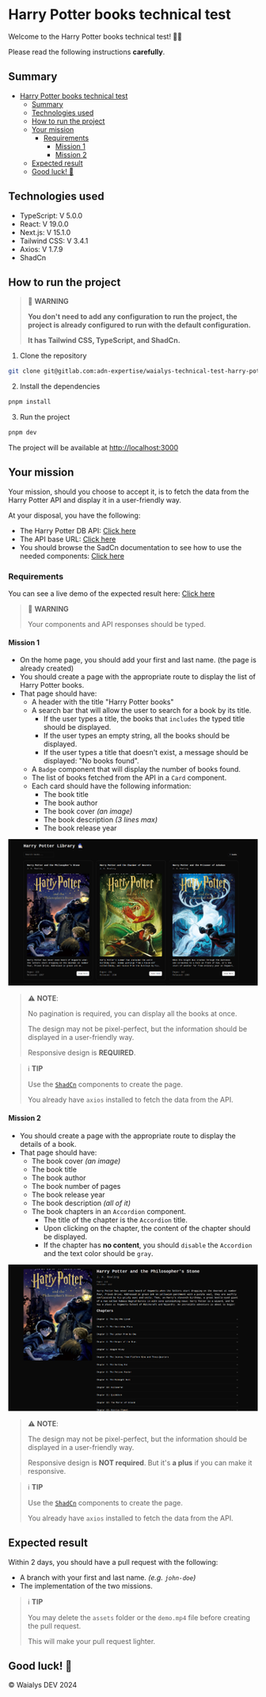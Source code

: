 # Harry Potter books technical test

Welcome to the Harry Potter books technical test! 🧙‍♂️

Please read the following instructions **carefully**.

## Summary

- [Harry Potter books technical test](#harry-potter-books-technical-test)
  - [Summary](#summary)
  - [Technologies used](#technologies-used)
  - [How to run the project](#how-to-run-the-project)
  - [Your mission](#your-mission)
    - [Requirements](#requirements)
      - [Mission 1](#mission-1)
      - [Mission 2](#mission-2)
  - [Expected result](#expected-result)
  - [Good luck! 🚀](#good-luck-)

## Technologies used

- TypeScript: V 5.0.0
- React: V 19.0.0
- Next.js: V 15.1.0
- Tailwind CSS: V 3.4.1
- Axios: V 1.7.9
- ShadCn

## How to run the project

> 🚨 **WARNING**
>
> **You don't need to add any configuration to run the project, the project is already configured to run with the default configuration.**
>
> **It has Tailwind CSS, TypeScript, and ShadCn.**

1. Clone the repository

```bash
git clone git@gitlab.com:adn-expertise/waialys-technical-test-harry-potter.git
```

2. Install the dependencies

```bash
pnpm install
```

3. Run the project

```bash
pnpm dev
```

The project will be available at [http://localhost:3000](http://localhost:3000)

## Your mission

Your mission, should you choose to accept it, is to fetch the data from the Harry Potter API and display it in a user-friendly way.

At your disposal, you have the following:

- The Harry Potter DB API: [Click here](https://docs.potterdb.com/apis/rest)
- The API base URL: [Click here](./src/consts/index.ts)
- You should browse the SadCn documentation to see how to use the needed components: [Click here](https://ui.shadcn.com/docs/components)

### Requirements

You can see a live demo of the expected result here: [Click here](./assets/demo.mp4)

> 🚨 **WARNING**
>
> Your components and API responses should be typed.

#### Mission 1

- On the home page, you should add your first and last name. (the page is already created)
- You should create a page with the appropriate route to display the list of Harry Potter books.
- That page should have:
  - A header with the title "Harry Potter books"
  - A search bar that will allow the user to search for a book by its title.
    - If the user types a title, the books that `includes` the typed title should be displayed.
    - If the user types an empty string, all the books should be displayed.
    - If the user types a title that doesn't exist, a message should be displayed: "No books found".
  - A `Badge` component that will display the number of books found.
  - The list of books fetched from the API in a `Card` component.
  - Each card should have the following information:
    - The book title
    - The book author
    - The book cover _(an image)_
    - The book description _(3 lines max)_
    - The book release year

![Home page](./assets/books.png)

> ⚠️ **NOTE**:
>
> No pagination is required, you can display all the books at once.
>
> The design may not be pixel-perfect, but the information should be displayed in a user-friendly way.
>
> Responsive design is **REQUIRED**.

> ℹ️ **TIP**
>
> Use the [`ShadCn`](https://ui.shadcn.com/docs/components) components to create the page.
>
> You already have `axios` installed to fetch the data from the API.

#### Mission 2

- You should create a page with the appropriate route to display the details of a book.
- That page should have:
  - The book cover _(an image)_
  - The book title
  - The book author
  - The book number of pages
  - The book release year
  - The book description _(all of it)_
  - The book chapters in an `Accordion` component.
    - The title of the chapter is the `Accordion` title.
    - Upon clicking on the chapter, the content of the chapter should be displayed.
    - If the chapter has **no content**, you should `disable` the `Accordion` and the text color should be `gray`.

![Home page](./assets/book-by-id.png)

> ⚠️ **NOTE**:
>
> The design may not be pixel-perfect, but the information should be displayed in a user-friendly way.
>
> Responsive design is **NOT required**. But it's **a plus** if you can make it responsive.

> ℹ️ **TIP**
>
> Use the [`ShadCn`](https://ui.shadcn.com/docs/components) components to create the page.
>
> You already have `axios` installed to fetch the data from the API.

## Expected result

Within 2 days, you should have a pull request with the following:

- A branch with your first and last name. _(e.g. `john-doe`)_
- The implementation of the two missions.

> ℹ️ **TIP**
>
> You may delete the `assets` folder or the `demo.mp4` file before creating the pull request.
>
> This will make your pull request lighter.

## Good luck! 🚀

© Waialys DEV 2024
